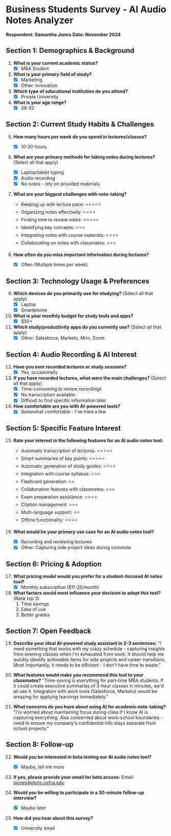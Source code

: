 # Business Students Survey - AI Audio Notes Analyzer
**Respondent: Samantha Jones**
**Date: November 2024**

## Section 1: Demographics & Background

1. **What is your current academic status?**
   - [X] MBA Student

2. **What is your primary field of study?**
   - [X] Marketing
   - [X] Other: Innovation

3. **Which type of educational institution do you attend?**
   - [X] Private University

4. **What is your age range?**
   - [X] 28-32

## Section 2: Current Study Habits & Challenges

5. **How many hours per week do you spend in lectures/classes?**
   - [X] 10-20 hours

6. **What are your primary methods for taking notes during lectures?** (Select all that apply)
   - [X] Laptop/tablet typing
   - [X] Audio recording
   - [X] No notes - rely on provided materials

7. **What are your biggest challenges with note-taking?**
   - Keeping up with lecture pace: ⭐⭐⭐⭐⭐
   - Organizing notes effectively: ⭐⭐⭐⭐
   - Finding time to review notes: ⭐⭐⭐⭐⭐
   - Identifying key concepts: ⭐⭐⭐
   - Integrating notes with course materials: ⭐⭐⭐⭐
   - Collaborating on notes with classmates: ⭐⭐⭐

8. **How often do you miss important information during lectures?**
   - [X] Often (Multiple times per week)

## Section 3: Technology Usage & Preferences

9. **Which devices do you primarily use for studying?** (Select all that apply)
   - [X] Laptop
   - [X] Smartphone

10. **What is your monthly budget for study tools and apps?**
    - [X] $50+

11. **Which study/productivity apps do you currently use?** (Select all that apply)
    - [X] Other: Salesforce, Marketo, Miro, Zoom

## Section 4: Audio Recording & AI Interest

12. **Have you ever recorded lectures or study sessions?**
    - [X] Yes, occasionally

13. **If you have recorded lectures, what were the main challenges?** (Select all that apply)
    - [X] Time-consuming to review recordings
    - [X] No transcription available
    - [X] Difficult to find specific information later

14. **How comfortable are you with AI-powered tools?**
    - [X] Somewhat comfortable - I've tried a few

## Section 5: Specific Feature Interest

15. **Rate your interest in the following features for an AI audio notes tool:**
    - Automatic transcription of lectures: ⭐⭐⭐⭐⭐
    - Smart summaries of key points: ⭐⭐⭐⭐⭐
    - Automatic generation of study guides: ⭐⭐⭐⭐
    - Integration with course syllabus: ⭐⭐⭐
    - Flashcard generation: ⭐⭐
    - Collaboration features with classmates: ⭐⭐⭐
    - Exam preparation assistance: ⭐⭐⭐⭐
    - Citation management: ⭐⭐⭐
    - Multi-language support: ⭐⭐
    - Offline functionality: ⭐⭐⭐⭐

16. **What would be your primary use case for an AI audio notes tool?**
    - [X] Recording and reviewing lectures
    - [X] Other: Capturing side project ideas during commute

## Section 6: Pricing & Adoption

17. **What pricing model would you prefer for a student-focused AI notes tool?**
    - [X] Monthly subscription ($11-20/month)

18. **What factors would most influence your decision to adopt this tool?** (Rank top 3)
    1. Time savings
    2. Ease of use
    3. Better grades

## Section 7: Open Feedback

19. **Describe your ideal AI-powered study assistant in 2-3 sentences:**
    "I need something that works with my crazy schedule - capturing insights from evening classes when I'm exhausted from work. It should help me quickly identify actionable items for side projects and career transitions. Most importantly, it needs to be efficient - I don't have time to waste."

20. **What features would make you recommend this tool to your classmates?**
    "Time-saving is everything for part-time MBA students. If it could create executive summaries of 3-hour classes in minutes, we'd all use it. Integration with work tools (Salesforce, Marketo) would be amazing for applying learnings immediately."

21. **What concerns do you have about using AI for academic note-taking?**
    "I'm worried about maintaining focus during class if I know AI is capturing everything. Also concerned about work-school boundaries - need to ensure my company's confidential info stays separate from school projects."

## Section 8: Follow-up

22. **Would you be interested in beta testing our AI audio notes tool?**
    - [X] Maybe, tell me more

23. **If yes, please provide your email for beta access:**
    Email: sjones@dons.usfca.edu

24. **Would you be willing to participate in a 30-minute follow-up interview?**
    - [X] Maybe later

25. **How did you hear about this survey?**
    - [X] University email